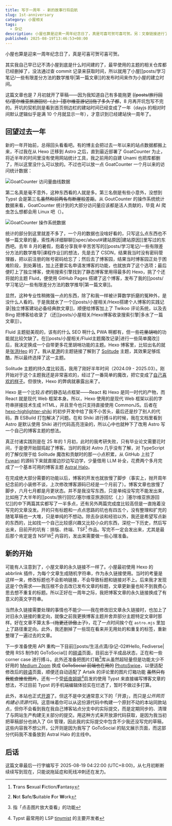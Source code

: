 ```yaml
---
title: 写于一周年 - 新的故事行将启航
slug: 1st-anniversary
category: 小屋相关
tags:
  - 杂记
description: 小屋也算是迎来一周年纪念日了，真是可喜可贺可喜可贺。另：文章链接进行了大批量更新，此次应该是最后一次更新链接，如有打扰，非常抱歉。
published: 2025-08-19T13:46:53+08:00
---
```


小屋也算是迎来一周年纪念日了，真是可喜可贺可喜可贺。

其实我自己早已记不清小屋到底是什么时间建的了，最早使用的主题的相关仓库都已经删掉了，没法通过查 commit 记录来获取时间，所以就用了小屋[[posts/学习笔记/一些有限差分方法的数学推导|第一篇文章]]的发布时间来作为小屋的建立时间。

这篇文章也是 7 月初就开了草稿――因为我知道自己有多能拖更 ~~[[posts/旅行回忆/塞尔维亚旅游回忆（上）|塞尔维亚游记]]拖了多久了都~~，8 月再开坑包写不完的。开坑的契机则是看到首页侧边栏的建站时间已经变成了一年（dayjs 的相对时间默认逻辑似乎是满 10 个月就显示一年），才意识到已经建站快一周年了。

## 回望过去一年

新的一年开始前，总得回头看看吧。有的博主会把过去一年以来的站点数据都搬上来，不过我在从 Hexo 迁移到 Astro 之后，直到最近部署了 GoatCounter 为止，将近半年的时间里没有使用网站统计工具，我之前用的自建 Unami 也把库都删了，所以这里没什么可以放的。不过也可以放一点 GoatCounter 一个月以来的访问统计数据：

![GoatCounter 访问量曲线数据](https://bu.dusays.com/2025/08/19/68a37f5c7f382.jpg)

第二名真是毫不意外，这种东西看的人就是多。第三名倒是有些小意外，没想到 Typst 会是第三名~~虽然和前两名有断崖般差距~~。从 GoutCounter 的操作系统统计数据来看，GoatCounter 统计到的大部分访问量应该都是活人贡献的，毕竟 AI 爬虫怎么想都会用 Linux 吧（）。

![GoatCounter 操作系统数据](https://bu.dusays.com/2025/08/19/68a380595035a.webp)

统计的部分到这里就差不多了，一个月的数据也没啥好看的，只写这么点东西也不够一篇文章的量，索性再详细聊聊[[spec/about#建站原因|建站原因]]里写过的东西吧。去年 8 月的暑假，抱着分享我辛辛苦苦写的[[posts/学习笔记/一些有限差分方法的数学推导|课程作业]]的想法，先是去了 CSDN，结果我当时没有密码管理器，把以前注册的账号密码给忘了；然后去了博客园，结果当时博客园正处于困难阶段，到处筹钱，加上还要实名申请发博客的功能，也就放弃了这个选项；最后便盯上了独立博客，使用搜索引擎找到了静态博客里用得最多的 Hexo，挑了个还将就的主题 Fluid，便使用 GitHub Pages 搭建了这个博客，发布了我的[[posts/学习笔记/一些有限差分方法的数学推导|第一篇文章]]。

显然，这种专业性稍微强一点的东西，除了和我一样被计算数学折磨的冤种外，是没什么人看的。于是我就水了一个[[posts/小屋相关/Hexo搭建个人博客的实践记录|独立博客建站必备经典款文章]]，顺便给博客加上了 Twikoo 评论系统，以及去 Bing 把博客给收录了（还[[posts/小屋相关/Hexo博客收录搜索引擎|多水了一篇文章]]）。

Fluid 主题挺美观的，该有的什么 SEO 啊什么 PWA 啊都有，但一些~~花里胡哨~~的功能就比较欠缺了。在[[posts/小屋相关/Fluid主题魔改记录|进行一些简单魔改]]后，我决定换成一个自带更多花里胡哨功能的主题。Hexo 博客里，比较出名的就是[张洪Heo](https://blog.zhheo.com/) 的了。我从[星港](https://blog.starsharbor.com/)的主题链接了解到了 [Solitude](https://solitude.js.org/cn) 主题，其效果足够炫酷，所以最终选择了这一主题。

Solitude 主题的持久度比较高，我用了刚好半年时间（2024.09 - 2025.03）。刚开始对于这个主题我还是非常喜欢的，经过了一番简单的魔改，把它变成了[自己喜欢的样子](https://solitude.blog-archive.hpcesia.com/)。但很快，Hexo 的弊病就暴露出来了。

Hexo 是一个比较*古老*的静态站点框架――React 和 Hexo 是同一时代的产物，而 React 就是现代 Web 框架本身。所以，Hexo 使用的是现代 Web 框架以前的字符串拼接技术生成 HTML，并且至今也只支持直接使用 CommonJS。后者在 [hexo-highlighter-shiki](https://github.com/HPCesia/hexo-highlighter-shiki) 的初步开发中给了我不小苦头，最后还是抄了别人的代码，靠 ESBuild 打包解决了问题。在和 Shiki 进行搏斗的时候，我在文档里看到 Astro 是默认使用 Shiki 进行代码高亮渲染的，所以心中也就种下了改用 Astro 写一个自己的博客主题的想法。

真正付诸实践则是在 25 年的 1 月初，此时的我考研失败，只有毕业论文需要花时间，于是便开始鼓捣起了博客。当时的我对 Astro 几乎没有了解，对 TypeScript 的了解仅限于给 Solitude 魔改和贡献时的那一小点积累，从 GitHub 上拉了 [Fuwari](https://github.com/saicaca/fuwari) 的源码下来就直接边抄边写边学，少量借用 LLM 补全，花费两个多月完成了一个基本可用的博客主题 [Astral Halo](https://codeberg.org/HPCesia/AstralHalo)。

在完成绝大部分需要的功能以后，博客的开发也就放慢了脚步（事实上，抛开周年纪念前的小装修不谈，上次修改博客源码已经是一个月前了）。博客文章也放慢了脚步，六月七月都是月更状态。并不是我没写东西，只是单纯没写完不能发出来，比如拖了大半年的[[posts/旅行回忆/塞尔维亚旅游回忆（上）|塞尔维亚旅游回忆]]的中下两篇其实都写了一半多点，还有另外两篇完成度比较高但是一直拖着没写完的文章没发。开的只有标题和一点点思路的坑也有四五个，没有整理和扩充的随笔草稿也一大堆，只是单纯的不想动。除去杂谈和经验以外，我还是希望写点新的东西的，比如找一个自己比较感兴趣又比较小众的东西，深挖一下历史，然后写出来，目前开的坑有：排版、终端、TSF[^1] 作品。写完不一定会发出来，尤其是最后那个肯定是含 NSFW[^2] 内容的，发出来需要做一些心理准备。

## 新的开始

可能有人注意到了，小屋文章的永久链接不一样了。小屋最初使用 Hexo 的 abbrlink 插件，为每个文章生成随机字符串，作为永久链接使用。当时的考量是这样一来，修改标题也不会影响链接，不会导致标题和链接对不上。后来我才发现这是个伪需求――我压根不会去改已发布文章的标题，文章更新量也轮不到我费心思去想不重复的标题。所以正好在一周年之际，我把博客文章的永久链接换成了有意义的英文字符串。

当然永久链接需要处理的事情也不能少――我在修改旧文章永久链接时，也加上了对旧永久链接的重定向，就像之前我更换博客主题并舍弃部分主题特定文章时那样。好在文章不算太多~~（拖更还骄傲上了）~~，花了一点时间挨个在 `astro.mjs` 里加上了路径重定向。此外，我还删掉了一些现在看来并无用处的和重复的标签，重新整理了一遍过去的文章。

下一步准备使用 API 重构一下目前[[posts/生活点滴/杂记-02#Hello, Fediverse|使用 RSS 制作的 GoToSocial]] 的[碎语](/musings)页面，目前出于半成品状态，正在和一些 corner case 进行搏斗。此外还准备把图片灯箱[^3]库从虽然超轻量但是功能太少不好用的 [Medium Zoom](https://github.com/francoischalifour/medium-zoom) 换成 ~~GoToSocial 前端也在用的~~ [PhotoSwipe](https://github.com/dimsemenov/photoswipe)，以便适配修改后的[碎语](/musings)页面，顺便还自动适配了 Artalk 的评论里的图片灯箱功能 ~~虽然只有我能直接发图片~~。还有一个受[纸夜姐姐](https://i.myriad-dreamin.com/)[^4]启发的使用 Typst 来直接编写博客文章的想法，不过目前 Typst 的手机端编辑体验实在烂透了，暂时不做过多打算。

此外，本站也正式[开源](https://github.com/HPCesia/blog-astral-halo-oss)了。但这不是中文通常意义下的「开源」，而只是*公开网页构建必须源代码*。这意味着你可以从这份源代码中构建一个原封不动的本站同款站点，但你不会看到我在我自己博客站点分支中的实际提交，而是定期同步的、清理了与网站生产构建无关部分的提交。用这种方式来开放源代码获取，是因为我当初把草稿部分也纳入了 Git 管理，因此我的实际提交中包含不少我还没写完的草稿，这些内容我不想公开。公开则是因为我写了 GoToSocial 的贴文展示页面，而这部分代码我不准备放到 Astral Halo 的主线中。

## 后话

这篇文章最后一行字编写于 2025-08-19 04:22:00 (UTC+8:00)，从七月初断断续续写到现在，只能说拖延症和死线冲刺还在发力。

[^1]: **T**rans **S**exual **F**iction/**F**antasy
[^2]: **N**ot **S**afe/**S**uitable **F**or **W**ork
[^3]: 指「点击图片放大查看」的功能
[^4]: Typst 最常用的 LSP [tinymist](https://github.com/Myriad-Dreamin/tinymist) 的主要开发者